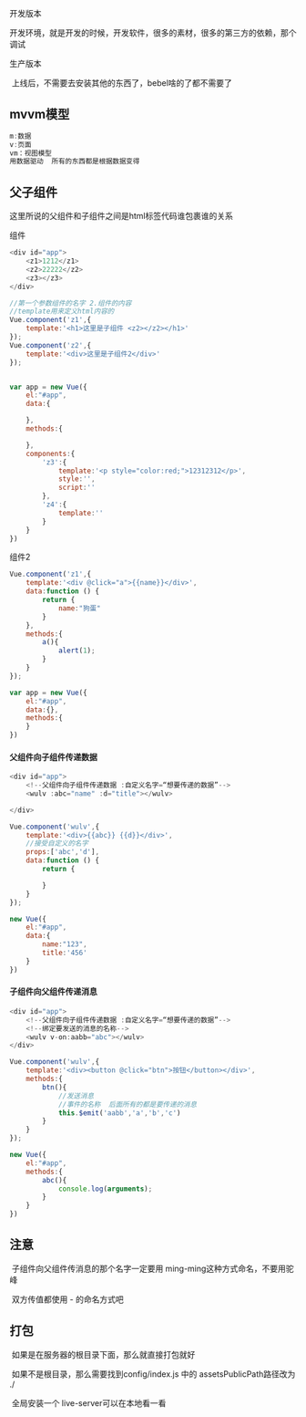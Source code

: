 开发版本

​    开发环境，就是开发的时候，开发软件，很多的素材，很多的第三方的依赖，那个调试

生产版本

​    上线后，不需要去安装其他的东西了，bebel啥的了都不需要了

## mvvm模型

```js
m:数据
v:页面
vm：视图模型
用数据驱动  所有的东西都是根据数据变得
```

## 父子组件

这里所说的父组件和子组件之间是html标签代码谁包裹谁的关系

组件

```js
<div id="app">
    <z1>1212</z1>
    <z2>22222</z2>
    <z3></z3>
</div>

//第一个参数组件的名字 2.组件的内容
//template用来定义html内容的
Vue.component('z1',{
    template:'<h1>这里是子组件 <z2></z2></h1>'
});
Vue.component('z2',{
    template:'<div>这里是子组件2</div>'
});


var app = new Vue({
    el:"#app",
    data:{

    },
    methods:{

    },
    components:{
        'z3':{
            template:'<p style="color:red;">12312312</p>',
            style:'',
            script:''
        },
        'z4':{
            template:''
        }
    }
})
```

组件2

```js
Vue.component('z1',{
    template:'<div @click="a">{{name}}</div>',
    data:function () {
        return {
            name:"狗蛋"
        }
    },
    methods:{
        a(){
            alert(1);
        }
    }
});

var app = new Vue({
    el:"#app",
    data:{},
    methods:{
    }
})
```

#### 父组件向子组件传递数据

```js
<div id="app">
    <!--父组件向子组件传递数据 :自定义名字=“想要传递的数据”-->
    <wulv :abc="name" :d="title"></wulv>

</div>

Vue.component('wulv',{
    template:'<div>{{abc}} {{d}}</div>',
    //接受自定义的名字
    props:['abc','d'],
    data:function () {
        return {

        }
    }
});

new Vue({
    el:"#app",
    data:{
        name:"123",
        title:'456'
    }
})
```

#### 子组件向父组件传递消息

```js
<div id="app">
    <!--父组件向子组件传递数据 :自定义名字=“想要传递的数据”-->
    <!--绑定要发送的消息的名称-->
    <wulv v-on:aabb="abc"></wulv>
</div>

Vue.component('wulv',{
    template:'<div><button @click="btn">按钮</button></div>',
    methods:{
        btn(){
            //发送消息
            //事件的名称  后面所有的都是要传递的消息
            this.$emit('aabb','a','b','c')
        }
    }
});

new Vue({
    el:"#app",
    methods:{
        abc(){
            console.log(arguments);
        }
    }
})
```

## 注意

​    子组件向父组件传消息的那个名字一定要用   ming-ming这种方式命名，不要用驼峰

​    双方传值都使用 - 的命名方式吧

## 打包

​    如果是在服务器的根目录下面，那么就直接打包就好

​    如果不是根目录，那么需要找到config/index.js 中的  assetsPublicPath路径改为 ./  

​    全局安装一个 live-server可以在本地看一看
